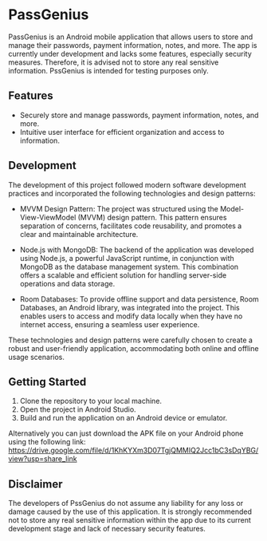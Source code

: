 # PassGenius

PassGenius is an Android mobile application that allows users to store and manage their passwords, payment information, notes, and more. The app is currently under development and lacks some features, especially security measures. Therefore, it is advised not to store any real sensitive information. PssGenius is intended for testing purposes only.

## Features

- Securely store and manage passwords, payment information, notes, and more.
- Intuitive user interface for efficient organization and access to information.



## Development

The development of this project followed modern software development practices and incorporated the following technologies and design patterns:

- MVVM Design Pattern: The project was structured using the Model-View-ViewModel (MVVM) design pattern. This pattern ensures separation of concerns, facilitates code reusability, and promotes a clear and maintainable architecture.

- Node.js with MongoDB: The backend of the application was developed using Node.js, a powerful JavaScript runtime, in conjunction with MongoDB as the database management system. This combination offers a scalable and efficient solution for handling server-side operations and data storage.

- Room Databases: To provide offline support and data persistence, Room Databases, an Android library, was integrated into the project. This enables users to access and modify data locally when they have no internet access, ensuring a seamless user experience.

These technologies and design patterns were carefully chosen to create a robust and user-friendly application, accommodating both online and offline usage scenarios.



## Getting Started

1. Clone the repository to your local machine.
2. Open the project in Android Studio.
3. Build and run the application on an Android device or emulator.

Alternatively you can just download the APK file on your Android phone using the following link:
https://drive.google.com/file/d/1KhKYXm3D07TgjQMMIQ2Jcc1bC3sDqYBG/view?usp=share_link



## Disclaimer

The developers of PssGenius do not assume any liability for any loss or damage caused by the use of this application. It is strongly recommended not to store any real sensitive information within the app due to its current development stage and lack of necessary security features.


